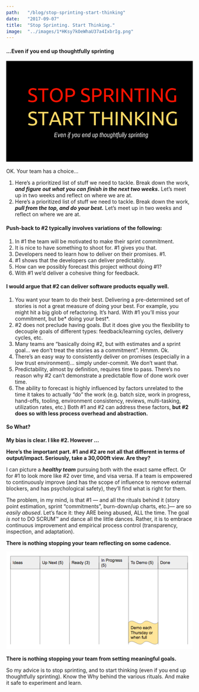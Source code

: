 ```yaml
---
path:	"/blog/stop-sprinting-start-thinking"
date:	"2017-09-07"
title:	"Stop Sprinting. Start Thinking."
image:	"../images/1*HKsy7kOeWhaU37a4IxbrIg.png"
---
```


#### …Even if you end up thoughtfully sprinting

![](../images/1*HKsy7kOeWhaU37a4IxbrIg.png)

OK. Your team has a choice…

1. Here’s a prioritized list of stuff we need to tackle. Break down the work, ***and figure out what you can finish in the next two weeks*.** Let’s meet up in two weeks and reflect on where we are at.
2. Here’s a prioritized list of stuff we need to tackle. Break down the work, ***pull from the top, and do your best.*** Let’s meet up in two weeks and reflect on where we are at.
#### **Push-back to #2 typically involves variations of the following:**

1. In #1 the team will be motivated to make their sprint commitment.
2. It is nice to have something to shoot for. #1 gives you that.
3. Developers need to learn how to deliver on their promises. #1.
4. #1 shows that the developers can deliver predictably.
5. How can we possibly forecast this project without doing #1?
6. With #1 we’d deliver a cohesive thing for feedback.
#### I would argue that #2 can deliver software products equally well.

1. You want your team to do their best. Delivering a pre-determined set of stories is not a great measure of doing your best. For example, you might hit a big glob of refactoring. It’s hard. With #1 you’ll miss your commitment, but be* doing your best*.
2. #2 does not preclude having goals. But it does give you the flexibility to decouple goals of different types: feedback/learning cycles, delivery cycles, etc.
3. Many teams are “basically doing #2, but with estimates and a sprint goal… we don’t treat the stories as a commitment”. Hmmm. Ok.
4. There’s an easy way to consistently deliver on promises (especially in a low trust environment)… simply under-commit. We don’t want that.
5. Predictability, almost by definition, requires time to pass. There’s no reason why #2 can’t demonstrate a predictable flow of done work over time.
6. The ability to forecast is highly influenced by factors unrelated to the time it takes to actually “do” the work (e.g. batch size, work in progress, hand-offs, tooling, environment consistency, reviews, multi-tasking, utilization rates, etc.) Both #1 and #2 can address these factors, **but #2 does so with less process overhead and abstraction.**
#### So What?

**My bias is clear. I like #2. However …**

**Here’s the important part. #1 and #2 are not all that different in terms of output/impact. Seriously, take a 30,000ft view. Are they?**

I can picture a ***healthy team*** pursuing both with the exact same effect. Or for #1 to look more like #2 over time, and visa versa. If a team is empowered to continuously improve (and has the scope of influence to remove external blockers, and has psychological safety), they’ll find what is right for them.

The problem, in my mind, is that #1 — and all the rituals behind it (story point estimation, sprint “commitments”, burn-down/up charts, etc.)— are so *easily abused*. Let’s face it: they ARE being abused, ALL the time. The goal *is not* to DO SCRUM™ and dance all the little dances. Rather, it is to embrace continuous improvement and empirical process control (transparency, inspection, and adaptation).

**There is nothing stopping your team reflecting on some cadence.**

![](../images/1*P_f_F9-gIEfQYYSi4JSvGQ.png)

**There is nothing stopping your team from setting meaningful goals.**

So my advice is to stop sprinting, and to start thinking (even if you end up thoughtfully sprinting). Know the Why behind the various rituals. And make it safe to experiment and learn.

